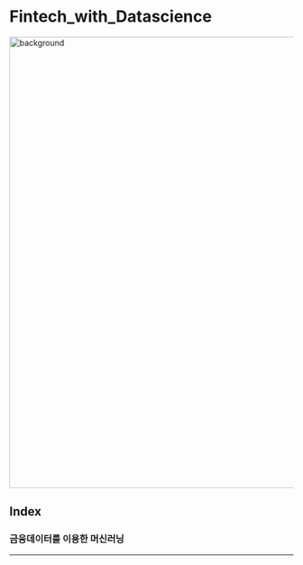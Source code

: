 # Fintech_with_Datascience
<img width="800" alt="background" src="https://finedu.fintech.or.kr/FLMSApps/img/fin_logo_edu.gif">

## Index

### 금융데이터를 이용한 머신러닝
-----------------------------------
